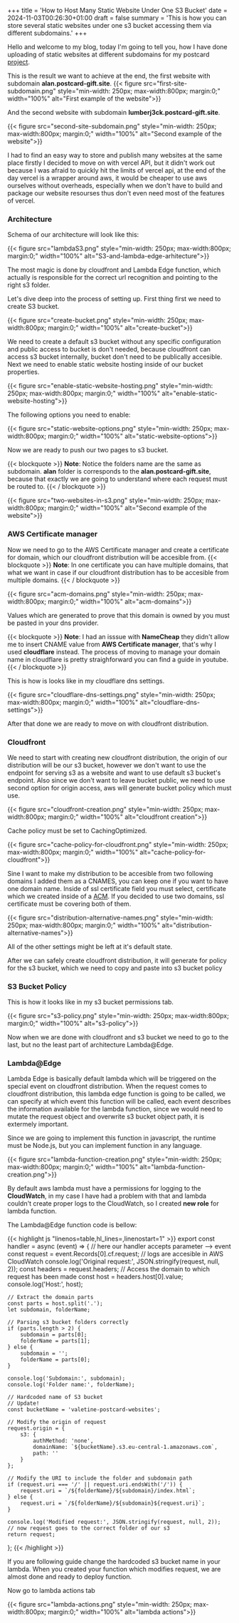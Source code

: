 +++
title = 'How to Host Many Static Website Under One S3 Bucket'
date = 2024-11-03T00:26:30+01:00
draft = false
summary = 'This is how you can store several static websites under one s3 bucket accessing them via different subdomains.'
+++


Hello and welcome to my blog, today I'm going to tell you, how I have done uploading of static websites at different subdomains for my postcard [project](https://www.postcard-gift.site/). 

This is the result we want to achieve at the end, the first website with subdomain **alan.postcard-gift.site**.
{{< figure src="first-site-subdomain.png" style="min-width: 250px; max-width:800px; margin:0;" width="100%" alt="First example of the website">}}

And the second website with subdomain **lumberj3ck.postcard-gift.site**.  

{{< figure src="second-site-subdomain.png" style="min-width: 250px; max-width:800px; margin:0;" width="100%" alt="Second example of the website">}}

I had to find an easy way to store and publish many websites at the same place firstly I decided to move on with vercel API, but it didn't work out because I was afraid to quickly hit the limits of vercel api, at the end of the day vercel is a wrapper around aws, it would be cheaper to use aws ourselves without overheads, 
especially when we don't have to build and package our website resourses thus don't even need most of the features of vercel.
### Architecture

Schema of our architecture will look like this:

{{< figure src="lambdaS3.png" style="min-width: 250px; max-width:800px; margin:0;" width="100%" alt="S3-and-lambda-edge-arhitecture">}}

The most magic is done by cloudfront and Lambda Edge function, which actually is responsible for the correct url recognition and pointing to the right s3 folder.


Let's dive deep into the process of setting up. First thing first we need to create S3 bucket. 

{{< figure src="create-bucket.png" style="min-width: 250px; max-width:800px; margin:0;" width="100%" alt="create-bucket">}}

We need to create a default s3 bucket without any specific configuration and public access to bucket is don't needed, because cloudfront can access s3 bucket internally, bucket don't need to be publically accesible. Next we need to enable static website hosting inside of our bucket properties.


{{< figure src="enable-static-website-hosting.png" style="min-width: 250px; max-width:800px; margin:0;" width="100%" alt="enable-static-website-hosting">}}

The following options you need to enable:

{{< figure src="static-website-options.png" style="min-width: 250px; max-width:800px; margin:0;" width="100%" alt="static-website-options">}}

Now we are ready to push our two pages to s3 bucket.


{{< blockquote >}}
**Note**: Notice the folders name are the same as subdomain. **alan** folder is corresponds to the **alan.postcard-gift.site**, because that exactly we are going to understand where each request must be routed to.
{{< / blockquote >}}


{{< figure src="two-websites-in-s3.png" style="min-width: 250px; max-width:800px; margin:0;" width="100%" alt="Second example of the website">}}

### AWS Certificate manager

Now we need to go to the AWS Certificate manager and create a certificate for domain,  which our cloudfront distribution will be accesible from.
{{< blockquote >}}
**Note**: In one certificate you can have multiple domains, that what we want in case if our cloudfront distribution has to be accesible from multiple domains. 
{{< / blockquote >}}

{{< figure src="acm-domains.png" style="min-width: 250px; max-width:800px; margin:0;" width="100%" alt="acm-domains">}}

Values which are generated to prove that this domain is owned by you must be pasted in your dns provider. 

{{< blockquote >}}
**Note**: I had an isssue with **NameCheap** they didn't allow me to insert CNAME value from **AWS Certificate manager**, that's why I used **cloudflare** instead. The process of moving to manage your domain name in cloudflare is pretty straighforward you can find a guide in youtube.
{{< / blockquote >}}

This is how is looks like in my cloudflare dns settings.

{{< figure src="cloudflare-dns-settings.png" style="min-width: 250px; max-width:800px; margin:0;" width="100%" alt="cloudflare-dns-settings">}}

After that done we are ready to move on with cloudfront distribution.

### Cloudfront

We need to start with creating new cloudfront distribution, the origin of our distribution will be our s3 bucket, however we don't want to use the endpoint for serving s3 as a website and want to use default s3 bucket's endpoint.
Also since we don't want to leave bucket public, we need to use second option for origin access, aws will generate bucket policy which must use. 

{{< figure src="cloudfront-creation.png" style="min-width: 250px; max-width:800px; margin:0;" width="100%" alt="cloudfront creation">}}

Cache policy must be set to CachingOptimized.

{{< figure src="cache-policy-for-cloudfront.png" style="min-width: 250px; max-width:800px; margin:0;" width="100%" alt="cache-policy-for-cloudfront">}}

Sine I want to make my distribution to be accesible from two following domains I added them as a CNAMES, you can keep one if you want to have one domain name.
Inside of ssl certificate field you must select, certificate which we created inside of a [ACM](#aws-certificate-manager).
If you decided to use two domains, ssl certificate must be covering both of them.

{{< figure src="distribution-alternative-names.png" style="min-width: 250px; max-width:800px; margin:0;" width="100%" alt="distribution-alternative-names">}}

All of the other settings might be left at it's default state.

After we can safely create cloudfront distribution, it will generate for policy for the s3 bucket, which we need to copy and paste into s3 bucket policy

### S3 Bucket Policy

This is how it looks like in my s3 bucket permissions tab.

{{< figure src="s3-policy.png" style="min-width: 250px; max-width:800px; margin:0;" width="100%" alt="s3-policy">}}

Now when we are done with cloudfront and s3 bucket we need to go to the last, but no the least part of architecture Lambda@Edge.

### Lambda@Edge

Lambda Edge is basically default lambda which will be triggered on the special event on cloudfront distribution. When the request comes to cloudfront distribution, this lambda edge function is going to be called, we can specify at which event this function will be called, each event describes the information available for the lambda function, since we would need to mutate the request object and overwrite s3 bucket object path, it is extermely important.

Since we are going to implement this function in javascript, the runtime must be Node.js, but you can implement function in any language.

{{< figure src="lambda-function-creation.png" style="min-width: 250px; max-width:800px; margin:0;" width="100%" alt="lambda-function-creation.png">}}

By default aws lambda must have a permissions for logging to the **CloudWatch**, in my case I have had a problem with that and lambda couldn't create proper logs to the CloudWatch, so I created **new role** for lambda function. 

The Lambda@Edge function code is bellow:

{{< highlight js "linenos=table,hl_lines=,linenostart=1" >}}
export const handler = async (event) => {
    // here our handler accepts parameter --> event
    const request = event.Records[0].cf.request;
    // logs are accesible in AWS CloudWatch
    console.log('Original request:', JSON.stringify(request, null, 2));
    const headers = request.headers;
    // Access the domain to which request has been made
    const host = headers.host[0].value;
    console.log('Host:', host);

    // Extract the domain parts
    const parts = host.split('.');
    let subdomain, folderName;
    
    // Parsing s3 bucket folders correctly
    if (parts.length > 2) {
        subdomain = parts[0];
        folderName = parts[1];
    } else {
        subdomain = '';
        folderName = parts[0];
    }

    console.log('Subdomain:', subdomain);
    console.log('Folder name:', folderName);

    // Hardcoded name of S3 bucket
    // Update!
    const bucketName = 'valetine-postcard-websites';

    // Modify the origin of request
    request.origin = {
        s3: {
            authMethod: 'none',
            domainName: `${bucketName}.s3.eu-central-1.amazonaws.com`,
            path: ''
        }
    };

    // Modify the URI to include the folder and subdomain path
    if (request.uri === '/' || request.uri.endsWith('/')) {
        request.uri = `/${folderName}/${subdomain}/index.html`;
    } else {
        request.uri = `/${folderName}/${subdomain}${request.uri}`;
    }

    console.log('Modified request:', JSON.stringify(request, null, 2));
    // now request goes to the correct folder of our s3 
    return request;
};
{{< /highlight >}}

If you are following guide change the hardcoded s3 bucket name in your lambda. When you created your function which modifies request, we are almost done and ready to deploy function.

Now go to lambda actions tab 

{{< figure src="lambda-actions.png" style="min-width: 250px; max-width:800px; margin:0;" width="100%" alt="lambda actions">}}

